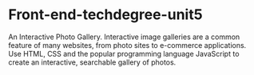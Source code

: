 # Front-end-techdegree-unit5
An Interactive Photo Gallery. 
Interactive image galleries are a common feature of many websites, from photo sites to e-commerce applications. Use HTML, CSS and the popular programming language JavaScript to create an interactive, searchable gallery of photos.
